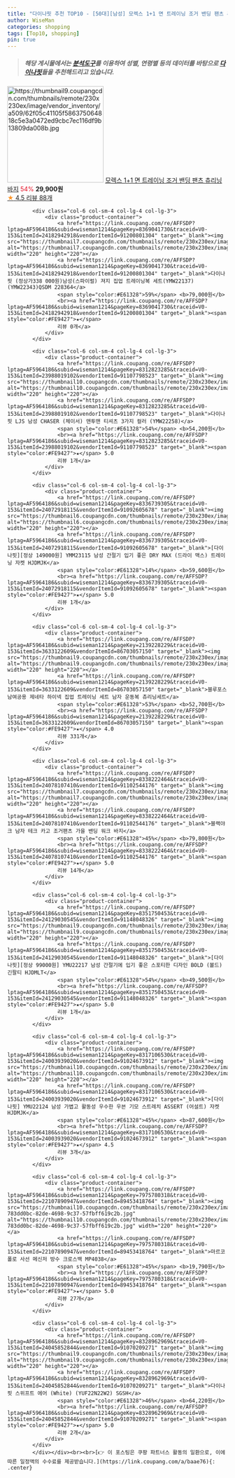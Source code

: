 ```yaml
---
title: "다이나핏 추천 TOP10 - [50대][남성] 모렉스 1+1 면 트레이닝 조거 밴딩 팬츠 츄리닝 바지"
author: WiseMan
categories: shopping
tags: [Top10, shopping]
pin: true
---
```


> ##### 해당 게시물에서는 [**분석도구**](https://itemscout.io/)를 이용하여 **성별**, **연령별** 등의 데이터를 바탕으로 [**다이나핏**](https://link.coupang.com/a/baae76)들을 추천해드리고 있습니다.
<div class="container"><div class="row">
            <div class="col-6 col-sm-4 col-lg-4 col-lg-3">
                <div class="product-container">
                    <a href="https://link.coupang.com/re/AFFSDP?lptag=AF5964186&subid=wiseman1214&pageKey=7632892752&traceid=V0-153&itemId=20262506738&vendorItemId=87349951084" target="_blank"><img src="https://thumbnail9.coupangcdn.com/thumbnails/remote/230x230ex/image/vendor_inventory/a509/62f05c41105f586375064818c5e3a0472ed9cbc7ec116df9b13809da008b.jpg" alt="https://thumbnail9.coupangcdn.com/thumbnails/remote/230x230ex/image/vendor_inventory/a509/62f05c41105f586375064818c5e3a0472ed9cbc7ec116df9b13809da008b.jpg" width="220" height="220"></a>
                    <a href="https://link.coupang.com/re/AFFSDP?lptag=AF5964186&subid=wiseman1214&pageKey=7632892752&traceid=V0-153&itemId=20262506738&vendorItemId=87349951084" target="_blank">모렉스 1+1 면 트레이닝 조거 밴딩 팬츠 츄리닝 바지</a>
                    <span style="color:#E61328">54%</span> <b>29,900원</b>
                    <br><a href="https://link.coupang.com/re/AFFSDP?lptag=AF5964186&subid=wiseman1214&pageKey=7632892752&traceid=V0-153&itemId=20262506738&vendorItemId=87349951084" target="_blank"><span style="color:#FE9427">★</span> 4.5
                    리뷰 88개</a>
                </div>
            </div>
            
            <div class="col-6 col-sm-4 col-lg-4 col-lg-3">
                <div class="product-container">
                    <a href="https://link.coupang.com/re/AFFSDP?lptag=AF5964186&subid=wiseman1214&pageKey=8369041730&traceid=V0-153&itemId=24182942918&vendorItemId=91200801304" target="_blank"><img src="https://thumbnail7.coupangcdn.com/thumbnails/remote/230x230ex/image/vendor_inventory/3984/2958dda1ae2ac5a25ab79c109a99a0fd2554b48ae67321bb011b92421e6d.jpg" alt="https://thumbnail7.coupangcdn.com/thumbnails/remote/230x230ex/image/vendor_inventory/3984/2958dda1ae2ac5a25ab79c109a99a0fd2554b48ae67321bb011b92421e6d.jpg" width="220" height="220"></a>
                    <a href="https://link.coupang.com/re/AFFSDP?lptag=AF5964186&subid=wiseman1214&pageKey=8369041730&traceid=V0-153&itemId=24182942918&vendorItemId=91200801304" target="_blank">다이나핏 (정상가338 000원)남성(스파이럴) 져지 집업 트레이닝복 세트(YMW22137)(YMW22343)QSDM 228364</a>
                    <span style="color:#E61328">59%</span> <b>79,000원</b>
                    <br><a href="https://link.coupang.com/re/AFFSDP?lptag=AF5964186&subid=wiseman1214&pageKey=8369041730&traceid=V0-153&itemId=24182942918&vendorItemId=91200801304" target="_blank"><span style="color:#FE9427">★</span> 
                    리뷰 0개</a>
                </div>
            </div>
            
            <div class="col-6 col-sm-4 col-lg-4 col-lg-3">
                <div class="product-container">
                    <a href="https://link.coupang.com/re/AFFSDP?lptag=AF5964186&subid=wiseman1214&pageKey=8312823285&traceid=V0-153&itemId=23988019102&vendorItemId=91107798523" target="_blank"><img src="https://thumbnail10.coupangcdn.com/thumbnails/remote/230x230ex/image/vendor_inventory/ecff/b8778476b728660fcc75ba421a67150c91b4cd55f515faa114c0c89cb88b.jpg" alt="https://thumbnail10.coupangcdn.com/thumbnails/remote/230x230ex/image/vendor_inventory/ecff/b8778476b728660fcc75ba421a67150c91b4cd55f515faa114c0c89cb88b.jpg" width="220" height="220"></a>
                    <a href="https://link.coupang.com/re/AFFSDP?lptag=AF5964186&subid=wiseman1214&pageKey=8312823285&traceid=V0-153&itemId=23988019102&vendorItemId=91107798523" target="_blank">다이나핏 LJS 남성 CHASER (체이서) 맨투맨 티셔츠 3가지 컬러 (YMW22258)</a>
                    <span style="color:#E61328">54%</span> <b>54,200원</b>
                    <br><a href="https://link.coupang.com/re/AFFSDP?lptag=AF5964186&subid=wiseman1214&pageKey=8312823285&traceid=V0-153&itemId=23988019102&vendorItemId=91107798523" target="_blank"><span style="color:#FE9427">★</span> 5.0
                    리뷰 1개</a>
                </div>
            </div>
            
            <div class="col-6 col-sm-4 col-lg-4 col-lg-3">
                <div class="product-container">
                    <a href="https://link.coupang.com/re/AFFSDP?lptag=AF5964186&subid=wiseman1214&pageKey=8336739305&traceid=V0-153&itemId=24072918115&vendorItemId=91092605678" target="_blank"><img src="https://thumbnail6.coupangcdn.com/thumbnails/remote/230x230ex/image/vendor_inventory/1fc8/f22cd3f9210685d7fca2153bee2d2306cc513bed9775eb38f7cd061c1232.jpg" alt="https://thumbnail6.coupangcdn.com/thumbnails/remote/230x230ex/image/vendor_inventory/1fc8/f22cd3f9210685d7fca2153bee2d2306cc513bed9775eb38f7cd061c1232.jpg" width="220" height="220"></a>
                    <a href="https://link.coupang.com/re/AFFSDP?lptag=AF5964186&subid=wiseman1214&pageKey=8336739305&traceid=V0-153&itemId=24072918115&vendorItemId=91092605678" target="_blank">[다이나핏][정상 149000원] YMM23115 남성 간절기 입기 좋은 DRY MAX (드라이 맥스) 트레이닝 자켓 HJDMJK</a>
                    <span style="color:#E61328">14%</span> <b>59,600원</b>
                    <br><a href="https://link.coupang.com/re/AFFSDP?lptag=AF5964186&subid=wiseman1214&pageKey=8336739305&traceid=V0-153&itemId=24072918115&vendorItemId=91092605678" target="_blank"><span style="color:#FE9427">★</span> 5.0
                    리뷰 1개</a>
                </div>
            </div>
            
            <div class="col-6 col-sm-4 col-lg-4 col-lg-3">
                <div class="product-container">
                    <a href="https://link.coupang.com/re/AFFSDP?lptag=AF5964186&subid=wiseman1214&pageKey=2139228229&traceid=V0-153&itemId=3633122609&vendorItemId=86703057150" target="_blank"><img src="https://thumbnail9.coupangcdn.com/thumbnails/remote/230x230ex/image/vendor_inventory/1994/fca276064271740cbf78bc55cfcb2a069327a51cfaa037ebcfa9c305dc7a.jpg" alt="https://thumbnail9.coupangcdn.com/thumbnails/remote/230x230ex/image/vendor_inventory/1994/fca276064271740cbf78bc55cfcb2a069327a51cfaa037ebcfa9c305dc7a.jpg" width="220" height="220"></a>
                    <a href="https://link.coupang.com/re/AFFSDP?lptag=AF5964186&subid=wiseman1214&pageKey=2139228229&traceid=V0-153&itemId=3633122609&vendorItemId=86703057150" target="_blank">블루포스 남여공용 제네타 하이넥 집업 트레이닝 세트 남자 운동복 츄리닝세트</a>
                    <span style="color:#E61328">53%</span> <b>52,700원</b>
                    <br><a href="https://link.coupang.com/re/AFFSDP?lptag=AF5964186&subid=wiseman1214&pageKey=2139228229&traceid=V0-153&itemId=3633122609&vendorItemId=86703057150" target="_blank"><span style="color:#FE9427">★</span> 4.0
                    리뷰 331개</a>
                </div>
            </div>
            
            <div class="col-6 col-sm-4 col-lg-4 col-lg-3">
                <div class="product-container">
                    <a href="https://link.coupang.com/re/AFFSDP?lptag=AF5964186&subid=wiseman1214&pageKey=8338222464&traceid=V0-153&itemId=24078107410&vendorItemId=91102544176" target="_blank"><img src="https://thumbnail7.coupangcdn.com/thumbnails/remote/230x230ex/image/vendor_inventory/d9cc/225cbc1ce1eeb92006817a8e33cb0efcd0976a28e0dbd0f74b096d4615e7.jpg" alt="https://thumbnail7.coupangcdn.com/thumbnails/remote/230x230ex/image/vendor_inventory/d9cc/225cbc1ce1eeb92006817a8e33cb0efcd0976a28e0dbd0f74b096d4615e7.jpg" width="220" height="220"></a>
                    <a href="https://link.coupang.com/re/AFFSDP?lptag=AF5964186&subid=wiseman1214&pageKey=8338222464&traceid=V0-153&itemId=24078107410&vendorItemId=91102544176" target="_blank">블랙야크 남자 테크 카고 조거팬츠 가을 밴딩 워크 바지</a>
                    <span style="color:#E61328">45%</span> <b>79,800원</b>
                    <br><a href="https://link.coupang.com/re/AFFSDP?lptag=AF5964186&subid=wiseman1214&pageKey=8338222464&traceid=V0-153&itemId=24078107410&vendorItemId=91102544176" target="_blank"><span style="color:#FE9427">★</span> 5.0
                    리뷰 14개</a>
                </div>
            </div>
            
            <div class="col-6 col-sm-4 col-lg-4 col-lg-3">
                <div class="product-container">
                    <a href="https://link.coupang.com/re/AFFSDP?lptag=AF5964186&subid=wiseman1214&pageKey=8351750453&traceid=V0-153&itemId=24129030545&vendorItemId=91148048326" target="_blank"><img src="https://thumbnail9.coupangcdn.com/thumbnails/remote/230x230ex/image/vendor_inventory/18f2/5b63ba1833ca3a38be71f60431120da6860554ffa8b10c172e8f9c9da5d8.jpg" alt="https://thumbnail9.coupangcdn.com/thumbnails/remote/230x230ex/image/vendor_inventory/18f2/5b63ba1833ca3a38be71f60431120da6860554ffa8b10c172e8f9c9da5d8.jpg" width="220" height="220"></a>
                    <a href="https://link.coupang.com/re/AFFSDP?lptag=AF5964186&subid=wiseman1214&pageKey=8351750453&traceid=V0-153&itemId=24129030545&vendorItemId=91148048326" target="_blank">[다이나핏][정상 99000원] YMU22217 남성 간절기에 입기 좋은 스포티한 디자인 BOLD (볼드) 긴팔티 HJDMLT</a>
                    <span style="color:#E61328">54%</span> <b>49,500원</b>
                    <br><a href="https://link.coupang.com/re/AFFSDP?lptag=AF5964186&subid=wiseman1214&pageKey=8351750453&traceid=V0-153&itemId=24129030545&vendorItemId=91148048326" target="_blank"><span style="color:#FE9427">★</span> 5.0
                    리뷰 1개</a>
                </div>
            </div>
            
            <div class="col-6 col-sm-4 col-lg-4 col-lg-3">
                <div class="product-container">
                    <a href="https://link.coupang.com/re/AFFSDP?lptag=AF5964186&subid=wiseman1214&pageKey=8317106530&traceid=V0-153&itemId=24003939020&vendorItemId=91024673912" target="_blank"><img src="https://thumbnail10.coupangcdn.com/thumbnails/remote/230x230ex/image/vendor_inventory/f672/5de483c0a77cbe6851259d769880f32aacaf5f263bfb6577aa44580106d9.jpg" alt="https://thumbnail10.coupangcdn.com/thumbnails/remote/230x230ex/image/vendor_inventory/f672/5de483c0a77cbe6851259d769880f32aacaf5f263bfb6577aa44580106d9.jpg" width="220" height="220"></a>
                    <a href="https://link.coupang.com/re/AFFSDP?lptag=AF5964186&subid=wiseman1214&pageKey=8317106530&traceid=V0-153&itemId=24003939020&vendorItemId=91024673912" target="_blank">[다이나핏] YMU22124 남성 가볍고 활동성 우수한 우븐 기모 스트레치 ASSERT (어설트) 자켓 HJDMJK</a>
                    <span style="color:#E61328">45%</span> <b>87,600원</b>
                    <br><a href="https://link.coupang.com/re/AFFSDP?lptag=AF5964186&subid=wiseman1214&pageKey=8317106530&traceid=V0-153&itemId=24003939020&vendorItemId=91024673912" target="_blank"><span style="color:#FE9427">★</span> 4.5
                    리뷰 3개</a>
                </div>
            </div>
            
            <div class="col-6 col-sm-4 col-lg-4 col-lg-3">
                <div class="product-container">
                    <a href="https://link.coupang.com/re/AFFSDP?lptag=AF5964186&subid=wiseman1214&pageKey=7975780318&traceid=V0-153&itemId=22107890947&vendorItemId=89453418764" target="_blank"><img src="https://thumbnail10.coupangcdn.com/thumbnails/remote/230x230ex/image/retail/images/516412891325981-783dd0bc-82de-4698-9c37-57fbff619c2b.jpg" alt="https://thumbnail10.coupangcdn.com/thumbnails/remote/230x230ex/image/retail/images/516412891325981-783dd0bc-82de-4698-9c37-57fbff619c2b.jpg" width="220" height="220"></a>
                    <a href="https://link.coupang.com/re/AFFSDP?lptag=AF5964186&subid=wiseman1214&pageKey=7975780318&traceid=V0-153&itemId=22107890947&vendorItemId=89453418764" target="_blank">마르코폴로 사선 메신저 방수 크로스백 MP4038</a>
                    <span style="color:#E61328">45%</span> <b>19,790원</b>
                    <br><a href="https://link.coupang.com/re/AFFSDP?lptag=AF5964186&subid=wiseman1214&pageKey=7975780318&traceid=V0-153&itemId=22107890947&vendorItemId=89453418764" target="_blank"><span style="color:#FE9427">★</span> 5.0
                    리뷰 27개</a>
                </div>
            </div>
            
            <div class="col-6 col-sm-4 col-lg-4 col-lg-3">
                <div class="product-container">
                    <a href="https://link.coupang.com/re/AFFSDP?lptag=AF5964186&subid=wiseman1214&pageKey=8328962969&traceid=V0-153&itemId=24045852844&vendorItemId=91070209271" target="_blank"><img src="https://thumbnail9.coupangcdn.com/thumbnails/remote/230x230ex/image/vendor_inventory/f1dd/58f1ca2825429e6843211b5960aecd5a97979ffdca9ba8030ac6820e9f61.jpg" alt="https://thumbnail9.coupangcdn.com/thumbnails/remote/230x230ex/image/vendor_inventory/f1dd/58f1ca2825429e6843211b5960aecd5a97979ffdca9ba8030ac6820e9f61.jpg" width="220" height="220"></a>
                    <a href="https://link.coupang.com/re/AFFSDP?lptag=AF5964186&subid=wiseman1214&pageKey=8328962969&traceid=V0-153&itemId=24045852844&vendorItemId=91070209271" target="_blank">다이나핏 스위프트 에어 (White) (YUF22N22W2) SGSH</a>
                    <span style="color:#E61328">46%</span> <b>64,220원</b>
                    <br><a href="https://link.coupang.com/re/AFFSDP?lptag=AF5964186&subid=wiseman1214&pageKey=8328962969&traceid=V0-153&itemId=24045852844&vendorItemId=91070209271" target="_blank"><span style="color:#FE9427">★</span> 5.0
                    리뷰 2개</a>
                </div>
            </div>
            </div></div><br><br>[👉 이 포스팅은 쿠팡 파트너스 활동의 일환으로, 이에 따른 일정액의 수수료를 제공받습니다.](https://link.coupang.com/a/baae76){: .center}